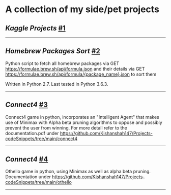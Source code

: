 # A collection of my side/pet projects



*Kaggle Projects* [#1](https://github.com/Kishanshah147/Projects-codeSnippets/tree/main/kaggleProjects)
----------------------------------------------------------------------------------------------------------------------------

----------------------------------------------------------------------------------------------------------------------------

*Homebrew Packages Sort* [#2](https://github.com/Kishanshah147/Projects-codeSnippets/tree/main/homebrew-packages-sort)
----------------------------------------------------------------------------------------------------------------------------

Python script to fetch all homebrew packages via GET https://formulae.brew.sh/api/formula.json and their details via GET https://formulae.brew.sh/api/formula/{package_name}.json to sort them

Written in Python 2.7. Last tested in Python 3.6.3.

----------------------------------------------------------------------------------------------------------------------------

*Connect4* [#3](https://github.com/Kishanshah147/Projects-codeSnippets/tree/main/connect4)
----------------------------------------------------------------------------------------------------------------------------

Connect4 game in python, incorporates an "Intelligent Agent" that makes use of Minimax with Alpha beta pruning algorithms to oppose and possibly prevent the user from winning. For more detail refer to the documentation.pdf under https://github.com/Kishanshah147/Projects-codeSnippets/tree/main/connect4

----------------------------------------------------------------------------------------------------------------------------

*Connect4* [#4](https://github.com/Kishanshah147/Projects-codeSnippets/tree/main/othello)
----------------------------------------------------------------------------------------------------------------------------

Othello game in python, using Minimax as well as alpha beta pruning. Documentation under https://github.com/Kishanshah147/Projects-codeSnippets/tree/main/othello

----------------------------------------------------------------------------------------------------------------------------
